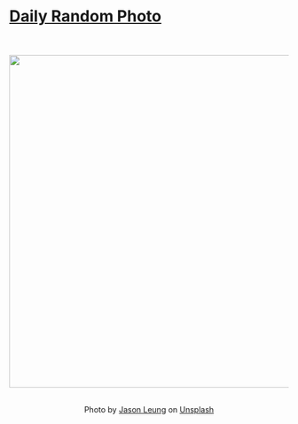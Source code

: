 # [Daily Random Photo](https://www.dailyrandomphoto.com/)

<div align="center">
  <br>
  <br>
  <a href="https://www.dailyrandomphoto.com/p/2023/2023-10-02/"><img src="https://images.unsplash.com/photo-1693165074962-ae564d6b16ee?crop=entropy&cs=tinysrgb&fit=max&fm=jpg&ixid=M3w3NzUwOHwwfDF8cmFuZG9tfHx8fHx8fHx8MTY5NjIwNjU0MHw&ixlib=rb-4.0.3&q=80&w=1080" width="600px"></a>
  <br>
  <br>
  <p class="has-text-grey">Photo by <a href="https://unsplash.com/@ninjason?utm_source=Daily%20Random%20Photo&amp;utm_medium=referral" target="_blank" rel="noopener noreferrer">Jason Leung</a> on <a href="https://unsplash.com/photos/a-close-up-of-a-bunch-of-flowers-rP-S88dpatg?utm_source=Daily%20Random%20Photo&amp;utm_medium=referral" target="_blank" rel="noopener noreferrer">Unsplash</a></p>
</div>
